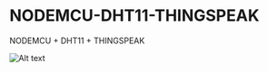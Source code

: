 # NODEMCU-DHT11-THINGSPEAK
NODEMCU + DHT11 + THINGSPEAK


![Alt text](relative/img/imagen1.png?raw=true "Title")

